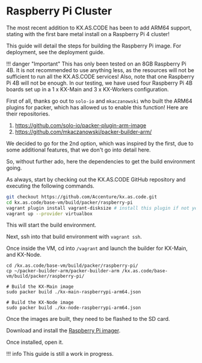 # Raspberry Pi Cluster

The most recent addition to KX.AS.CODE has been to add ARM64 support, stating with the first bare metal install on a Raspberry Pi 4 cluster!

This guide will detail the steps for building the Raspberry Pi image. For deployment, see the deployment guide.

!!! danger "Important"
    This has only been tested on an 8GB Raspberry Pi 4B. It is not recommended to use anything less, as the resources will not be sufficient to run all the KX.AS.CODE services! Also, note that one Raspberry Pi 4B will not be enough. In our testing, we have used four Raspberry Pi 4B boards set up in a 1 x KX-Main and 3 x KX-Workers configuration.


First of all, thanks go out to `solo-io` and `mkaczanowski` who built the ARM64 plugins for packer, which has allowed us to enable this function! Here are their repositories.

1. https://github.com/solo-io/packer-plugin-arm-image
2. https://github.com/mkaczanowski/packer-builder-arm/

We decided to go for the 2nd option, which was inspired by the first, due to some additional features, that we don't go into detail here.

So, without further ado, here the dependencies to get the build environment going.

As always, start by checking out the KX.AS.CODE GitHub repository and executing the following commands.

```bash
git checkout https://github.com/Accenture/kx.as.code.git
cd kx.as.code/base-vm/build/packer/raspberry-pi
vagrant plugin install vagrant-disksize # install this plugin if not yet available
vagrant up --provider virtualbox
```

This will start the build environment.

Next, ssh into that build environment with `vagrant ssh`.

Once inside the VM, cd into `/vagrant` and launch the builder for KX-Main, and KX-Node.

```
cd /kx.as.code/base-vm/build/packer/raspberry-pi/
cp ~/packer-builder-arm/packer-builder-arm /kx.as.code/base-vm/build/packer/raspberry-pi/

# Build the KX-Main image
sudo packer build ./kx-main-raspberrypi-arm64.json

# Build the KX-Node image
sudo packer build ./kx-node-raspberrypi-arm64.json
```

Once the images are built, they need to be flashed to the SD card.

Download and install the [Raspberry Pi imager](https://www.raspberrypi.com/news/raspberry-pi-imager-imaging-utility/).

Once installed, open it.

!!! info
    This guide is still a work in progress.